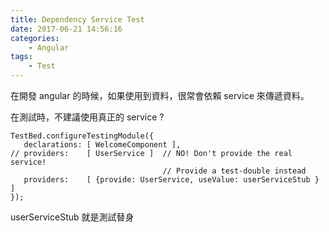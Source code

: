```yaml
---
title: Dependency Service Test
date: 2017-06-21 14:56:16
categories:
    - Angular
tags:
    - Test
---
```


在開發 angular 的時候，如果使用到資料，很常會依賴 service 來傳遞資料。

<!--more-->

在測試時，不建議使用真正的 service ?

```
TestBed.configureTestingModule({
   declarations: [ WelcomeComponent ],
// providers:    [ UserService ]  // NO! Don't provide the real service!
                                  // Provide a test-double instead
   providers:    [ {provide: UserService, useValue: userServiceStub } ]
});
```

userServiceStub 就是測試替身
